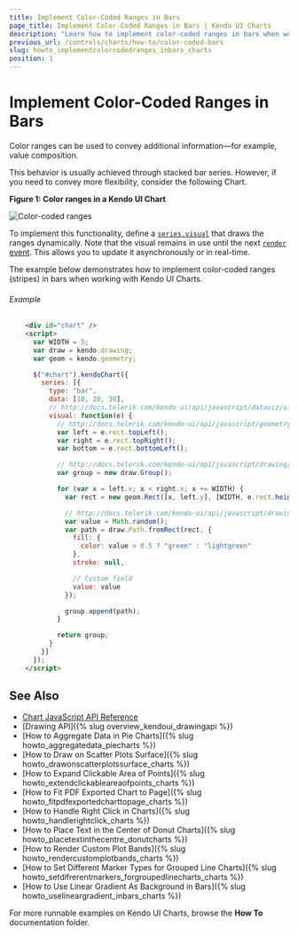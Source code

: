 ```yaml
---
title: Implement Color-Coded Ranges in Bars
page_title: Implement Color-Coded Ranges in Bars | Kendo UI Charts
description: "Learn how to implement color-coded ranges in bars when working with the Kendo UI Charts."
previous_url: /controls/charts/how-to/color-coded-bars
slug: howto_implementcolorcodedranges_inbars_charts
position: 1
---
```


# Implement Color-Coded Ranges in Bars

Color ranges can be used to convey additional information&mdash;for example, value composition.

This behavior is usually achieved through stacked bar series. However, if you need to convey more flexibility, consider the following Chart.

**Figure 1: Color ranges in a Kendo UI Chart**

![Color-coded ranges](/controls/charts/how-to/images/color-coded-bars.png)

To implement this functionality, define a [`series.visual`](/api/javascript/dataviz/ui/chart/configuration/series.visual) that draws the ranges dynamically. Note that the visual remains in use until the next [`render` event](/api/javascript/dataviz/ui/chart/events/render). This allows you to update it asynchronously or in real-time.

The example below demonstrates how to implement color-coded ranges (stripes) in bars when working with Kendo UI Charts.

###### Example

```html
    <div id="chart" />
    <script>
      var WIDTH = 5;
      var draw = kendo.drawing;
      var geom = kendo.geometry;

      $("#chart").kendoChart({
        series: [{
          type: "bar",
          data: [10, 20, 30],
          // http://docs.telerik.com/kendo-ui/api/javascript/dataviz/ui/chart/configuration/series.visual
          visual: function(e) {
            // http://docs.telerik.com/kendo-ui/api/javascript/geometry/rect
            var left = e.rect.topLeft();
            var right = e.rect.topRight();
            var bottom = e.rect.bottomLeft();

            // http://docs.telerik.com/kendo-ui/api/javascript/drawing/group
            var group = new draw.Group();

            for (var x = left.x; x < right.x; x += WIDTH) {
              var rect = new geom.Rect([x, left.y], [WIDTH, e.rect.height()])

              // http://docs.telerik.com/kendo-ui/api/javascript/drawing/path
              var value = Math.random();
              var path = draw.Path.fromRect(rect, {
                fill: {
                  color: value > 0.5 ? "green" : "lightgreen"
                },
                stroke: null,

                // Custom field
                value: value
              });

              group.append(path);
            }

            return group;
          }
        }]
      });
    </script>
```

## See Also

* [Chart JavaScript API Reference](/api/javascript/dataviz/ui/chart)
* [Drawing API]({% slug overview_kendoui_drawingapi %})
* [How to Aggregate Data in Pie Charts]({% slug howto_aggregatedata_piecharts %})
* [How to Draw on Scatter Plots Surface]({% slug howto_drawonscatterplotssurface_charts %})
* [How to Expand Clickable Area of Points]({% slug howto_extendclickableareaofpoints_charts %})
* [How to Fit PDF Exported Chart to Page]({% slug howto_fitpdfexportedcharttopage_charts %})
* [How to Handle Right Click in Charts]({% slug howto_handlerightclick_charts %})
* [How to Place Text in the Center of Donut Charts]({% slug howto_placetextinthecentre_donutcharts %})
* [How to Render Custom Plot Bands]({% slug howto_rendercustomplotbands_charts %})
* [How to Set Different Marker Types for Grouped Line Charts]({% slug howto_setdifrerentmarkers_forgroupedlinecharts_charts %})
* [How to Use Linear Gradient As Background in Bars]({% slug howto_uselineargradient_inbars_charts %})

For more runnable examples on Kendo UI Charts, browse the **How To** documentation folder.
